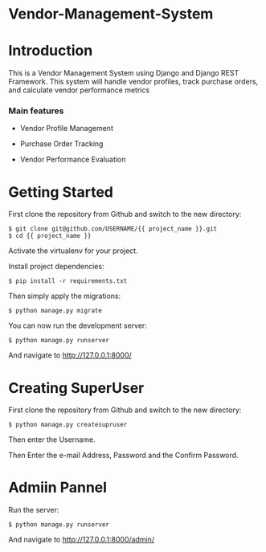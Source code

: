 # Vendor-Management-System

# Introduction

This is a Vendor Management System using Django and Django REST Framework. This system will handle vendor profiles, track purchase orders, and calculate vendor performance metrics


### Main features

* Vendor Profile Management

* Purchase Order Tracking

* Vendor Performance Evaluation

# Getting Started

First clone the repository from Github and switch to the new directory:

    $ git clone git@github.com/USERNAME/{{ project_name }}.git
    $ cd {{ project_name }}
    
Activate the virtualenv for your project.
    
Install project dependencies:

    $ pip install -r requirements.txt
    
    
Then simply apply the migrations:

    $ python manage.py migrate
    

You can now run the development server:

    $ python manage.py runserver

And navigate to http://127.0.0.1:8000/

# Creating SuperUser

First clone the repository from Github and switch to the new directory:

    $ python manage.py createsupruser
    
Then enter the Username.
    
Then Enter the e-mail Address, Password and the Confirm Password.

# Admiin Pannel

Run the server:

    $ python manage.py runserver

And navigate to http://127.0.0.1:8000/admin/
